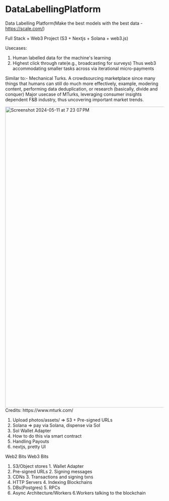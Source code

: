 # DataLabellingPlatform
Data Labelling Platform(Make the best models with the best data - https://scale.com/)

Full Stack + Web3 Project
(S3 + Nextjs + Solana + web3.js)

Usecases:
1. Human labelled data for the machine's learning
2. Highest click through rate(e.g., broadcasting for surveys)
Thus web3 accommodating smaller tasks across via iterational micro-payments

Similar to:- Mechanical Turks. A crowdsourcing marketplace since many things that humans can still do much more effectively, example, modering content, performing data deduplication, or research (basically, divide and conquer)
Major usecase of MTurks, leveraging consumer insights dependent F&B industry, thus uncovering important market trends.

<img width="957" alt="Screenshot 2024-05-11 at 7 23 07 PM" src="https://github.com/zi78494umbcedu/DataLabellingPlatform/assets/125627136/b657b5f9-bf8a-43a0-9982-cf011c053835">
Credits: https://www.mturk.com/

1. Upload photos/assets/ => S3 + Pre-signed URLs
2. Solana => pay via Solana, dispense via Sol
3. Sol Wallet Adapter
4. How to do this via smart contract
5. Handling Payouts
6. nextjs, pretty UI

Web2 Bits                          Web3 Bits
1. S3/Object stores              1. Wallet Adapter
2. Pre-signed URLs               2. Signing messages
3. CDNs                          3. Transactions and signing txns
4. HTTP Servers                  4. Indexing Blockchains
5. DBs(Postgres)                 5. RPCs
6. Async Architecture/Workers    6.Workers talking to the blockchain
